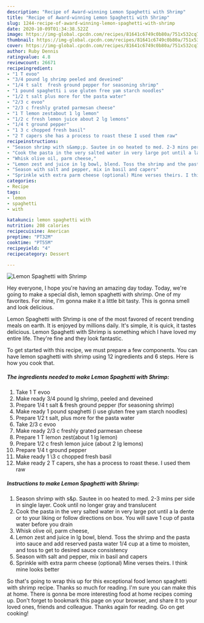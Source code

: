 ```yaml
---
description: "Recipe of Award-winning Lemon Spaghetti with Shrimp"
title: "Recipe of Award-winning Lemon Spaghetti with Shrimp"
slug: 1244-recipe-of-award-winning-lemon-spaghetti-with-shrimp
date: 2020-10-09T01:34:38.522Z
image: https://img-global.cpcdn.com/recipes/81641c6749c0b80a/751x532cq70/lemon-spaghetti-with-shrimp-recipe-main-photo.jpg
thumbnail: https://img-global.cpcdn.com/recipes/81641c6749c0b80a/751x532cq70/lemon-spaghetti-with-shrimp-recipe-main-photo.jpg
cover: https://img-global.cpcdn.com/recipes/81641c6749c0b80a/751x532cq70/lemon-spaghetti-with-shrimp-recipe-main-photo.jpg
author: Ruby Dennis
ratingvalue: 4.8
reviewcount: 26671
recipeingredient:
- "1 T evoo"
- "3/4 pound lg shrimp peeled and deveined"
- "1/4 t salt  fresh ground pepper for seasoning shrimp"
- "1 pound spaghetti i use gluten free yam starch noodles"
- "1/2 t salt plus more for the pasta water"
- "2/3 c evoo"
- "2/3 c freshly grated parmesan cheese"
- "1 T lemon zestabout 1 lg lemon"
- "1/2 c fresh lemon juice about 2 lg lemons"
- "1/4 t ground pepper"
- "1 3 c chopped fresh basil"
- "2 T capers she has a process to roast these I used them raw"
recipeinstructions:
- "Season shrimp with s&amp;p. Sautee in oo heated to med. 2-3 mins per side in single layer. Cook until no longer gray and translucent"
- "Cook the pasta in the very salted water in very large pot until a la dente or to your liking or follow directions on box. You will save 1 cup of pasta water before you drain"
- "Whisk olive oil, parm cheese,"
- "Lemon zest and juice in lg bowl, blend. Toss the shrimp and the pasta into sauce and add reserved pasta water 1/4 cup at a time to moisten, and toss to get to desired sauce consistency"
- "Season with salt and pepper, mix in basil and capers"
- "Sprinkle with extra parm cheese (optional) Mine verses theirs. I think mine looks better"
categories:
- Recipe
tags:
- lemon
- spaghetti
- with

katakunci: lemon spaghetti with 
nutrition: 208 calories
recipecuisine: American
preptime: "PT32M"
cooktime: "PT55M"
recipeyield: "4"
recipecategory: Dessert

---
```



![Lemon Spaghetti with Shrimp](https://img-global.cpcdn.com/recipes/81641c6749c0b80a/751x532cq70/lemon-spaghetti-with-shrimp-recipe-main-photo.jpg)

Hey everyone, I hope you're having an amazing day today. Today, we're going to make a special dish, lemon spaghetti with shrimp. One of my favorites. For mine, I'm gonna make it a little bit tasty. This is gonna smell and look delicious.

Lemon Spaghetti with Shrimp is one of the most favored of recent trending meals on earth. It is enjoyed by millions daily. It's simple, it is quick, it tastes delicious. Lemon Spaghetti with Shrimp is something which I have loved my entire life. They're fine and they look fantastic.




To get started with this recipe, we must prepare a few components. You can have lemon spaghetti with shrimp using 12 ingredients and 6 steps. Here is how you cook that.

<!--inarticleads1-->

##### The ingredients needed to make Lemon Spaghetti with Shrimp:

1. Take 1 T evoo
1. Make ready 3/4 pound lg shrimp, peeled and deveined
1. Prepare 1/4 t salt &amp; fresh ground pepper (for seasoning shrimp)
1. Make ready 1 pound spaghetti (i use gluten free yam starch noodles)
1. Prepare 1/2 t salt, plus more for the pasta water
1. Take 2/3 c evoo
1. Make ready 2/3 c freshly grated parmesan cheese
1. Prepare 1 T lemon zest(about 1 lg lemon)
1. Prepare 1/2 c fresh lemon juice (about 2 lg lemons)
1. Prepare 1/4 t ground pepper
1. Make ready 1 \3 c chopped fresh basil
1. Make ready 2 T capers, she has a process to roast these. I used them raw




<!--inarticleads2-->

##### Instructions to make Lemon Spaghetti with Shrimp:

1. Season shrimp with s&amp;p. Sautee in oo heated to med. 2-3 mins per side in single layer. Cook until no longer gray and translucent
1. Cook the pasta in the very salted water in very large pot until a la dente or to your liking or follow directions on box. You will save 1 cup of pasta water before you drain
1. Whisk olive oil, parm cheese,
1. Lemon zest and juice in lg bowl, blend. Toss the shrimp and the pasta into sauce and add reserved pasta water 1/4 cup at a time to moisten, and toss to get to desired sauce consistency
1. Season with salt and pepper, mix in basil and capers
1. Sprinkle with extra parm cheese (optional) Mine verses theirs. I think mine looks better




So that's going to wrap this up for this exceptional food lemon spaghetti with shrimp recipe. Thanks so much for reading. I'm sure you can make this at home. There is gonna be more interesting food at home recipes coming up. Don't forget to bookmark this page on your browser, and share it to your loved ones, friends and colleague. Thanks again for reading. Go on get cooking!
